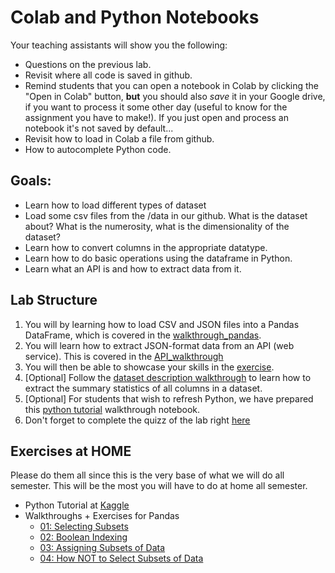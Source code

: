 # Colab and Python Notebooks
Your teaching assistants will show you the following:
- Questions on the previous lab.
- Revisit where all code is saved in github.
- Remind students that you can open a notebook in Colab by clicking the "Open in Colab" button, **but** you should also *save* it in your Google drive, if you want to process it some other day (useful to know for the assignment you have to make!). If you just open and process an notebook it's not saved by default...
- Revisit how to load in Colab a file from github.
- How to autocomplete Python code.

## Goals:
- Learn how to load different types of dataset
- Load some csv files from the /data in our github. What is the dataset about? What is the numerosity, what is the dimensionality of the dataset? 
- Learn how to convert columns in the appropriate datatype.
- Learn how to do basic operations using the dataframe in Python.
- Learn what an API is and how to extract data from it.

## Lab Structure
1. You will by learning how to load CSV and JSON files into a Pandas DataFrame, which is covered in the [walkthrough_pandas](walkthroughs/walkthrough_pandas.ipynb).
2. You will learn how to extract JSON-format data from an API (web service). This is covered in the [API_walkthrough](walkthroughs/API_walkthrough.ipynb)
3. You will then be able to showcase your skills in the [exercise](exercises/exercise_01.ipynb).
4. [Optional] Follow the [dataset description walkthrough](walkthroughs/Dataset_Descriptions.ipynb) to learn how to extract the summary statistics of all columns in a dataset.
5. [Optional] For students that wish to refresh Python, we have prepared this [python tutorial](walkthroughs/walkthrough_python_tuto.ipynb) walkthrough notebook.
6. Don't forget to complete the quizz of the lab right [here](https://moodle.unil.ch/mod/quiz/view.php?id=1871978)

## Exercises at HOME
Please do them all since this is the very base of what we will do all semester. This will be the most you will have to do at home all semester.
- Python Tutorial at [Kaggle](https://www.kaggle.com/learn/python)
- Walkthroughs + Exercises for Pandas
    - [01: Selecting Subsets](@Home/02_1_Selecting_Subsets_with_%5B_%5D%2C_loc_and_iloc.ipynb)
    - [02: Boolean Indexing](@Home/02_2_Boolean_Indexing.ipynb)
    - [03: Assigning Subsets of Data](@Home/02_3_Assigning_subsets_of_data.ipynb)
    - [04: How NOT to Select Subsets of Data](@Home/02_4_How_NOT_to_select_subsets_of_data.ipynb)
